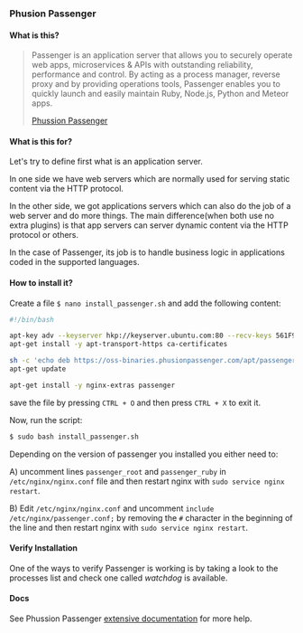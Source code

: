 ### Phusion Passenger

#### What is this?

> Passenger is an application server that allows you to securely operate web apps, microservices & APIs with outstanding reliability, performance and control. By acting as a process manager, reverse proxy and by providing operations tools, Passenger enables you to quickly launch and easily maintain Ruby, Node.js, Python and Meteor apps.
>
> [Phussion Passenger](https://www.phusionpassenger.com/)

#### What is this for?

Let's try to define first what is an application server.

In one side we have web servers which are normally used for serving static content via the HTTP protocol.

In the other side, we got applications servers which can also do the job of a web server and do more things. The main difference(when both use no extra plugins) is that app servers can server dynamic content via the HTTP protocol or others.

In the case of Passenger, its job is to handle business logic in applications coded in the supported languages.

#### How to install it?

Create a file `$ nano install_passenger.sh` and add the following content:

```bash
#!/bin/bash

apt-key adv --keyserver hkp://keyserver.ubuntu.com:80 --recv-keys 561F9B9CAC40B2F7
apt-get install -y apt-transport-https ca-certificates

sh -c 'echo deb https://oss-binaries.phusionpassenger.com/apt/passenger trusty main > /etc/apt/sources.list.d/passenger.list'
apt-get update

apt-get install -y nginx-extras passenger
```

save the file by pressing `CTRL + O` and then press `CTRL + X` to exit it.

Now, run the script:

```bash
$ sudo bash install_passenger.sh
```

Depending on the version of passenger you installed you either need to:

A) uncomment lines `passenger_root` and `passenger_ruby` in `/etc/nginx/nginx.conf` file and then restart nginx with `sudo service nginx restart`.

B) Edit `/etc/nginx/nginx.conf` and uncomment `include /etc/nginx/passenger.conf;` by removing the `#` character in the beginning of the line and then restart nginx with `sudo service nginx restart`.

#### Verify Installation

One of the ways to verify Passenger is working is by taking a look to the processes list and check one called _watchdog_ is available.

#### Docs

See Phussion Passenger [extensive documentation](https://www.phusionpassenger.com/library/) for more help.
